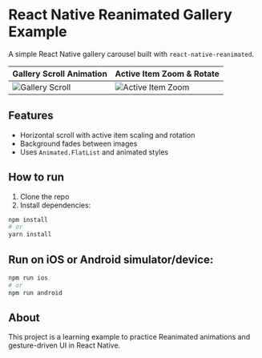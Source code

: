 # React Native Reanimated Gallery Example

A simple React Native gallery carousel built with `react-native-reanimated`.

| Gallery Scroll Animation | Active Item Zoom & Rotate |
|-------------------------|--------------------------|
| ![Gallery Scroll](https://github.com/user-attachments/assets/9adf78d7-316c-4685-bdd7-dad91ef7774c) | ![Active Item Zoom](https://github.com/user-attachments/assets/26bd5328-9535-43d3-9eab-915450b7c306) |

## Features

- Horizontal scroll with active item scaling and rotation
- Background fades between images
- Uses `Animated.FlatList` and animated styles

## How to run

1. Clone the repo
2. Install dependencies:

```bash
npm install
# or
yarn install
```

## Run on iOS or Android simulator/device:

```bash
npm run ios
# or
npm run android
```

## About

This project is a learning example to practice Reanimated animations and gesture-driven UI in React Native.
